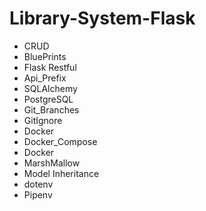 # Library-System-Flask

- CRUD 
- BluePrints 
- Flask Restful 
- Api_Prefix 
- SQLAlchemy 
- PostgreSQL 
- Git_Branches 
- GitIgnore 
- Docker 
- Docker_Compose 
- Docker
- MarshMallow 
- Model Inheritance 
- dotenv 
- Pipenv 
